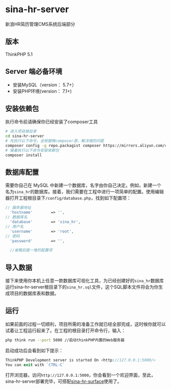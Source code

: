 # sina-hr-server
新浪HR简历管理CMS系统后端部分
## 版本
ThinkPHP 5.1
## Server 端必备环境
* 安装MySQL（version： 5.7+）
* 安装PHP环境(version： 7.1+)
## 安装依赖包
执行命令前请确保你已经安装了composer工具
```bash
# 进入项目根目录
cd sina-hr-server
# 先执行以下命令，全局替换composer源，解决墙的问题
composer config -g repo.packagist composer https://mirrors.aliyun.com/composer/
# 接着执行以下命令安装依赖包
composer install
```
## 数据库配置
需要你自己在 MySQL 中新建一个数据库，名字由你自己决定。例如，新建一个名为` sina_hr `的数据库。接着，我们需要在工程中进行一项简单的配置。使用编辑器打开工程根目录下``/config/database.php``，找到如下配置项：

```php
// 服务器地址
  'hostname'        => '',
// 数据库名
  'database'        => 'sina_hr',
// 用户名
  'username'        => 'root',
// 密码
  'password'        => '',
  
  //省略后面一堆的配置项
```
## 导入数据
接下来使用你本机上任意一款数据库可视化工具，为已经创建好的`sina_hr`数据库运行sina-hr-server根目录下的`sina_hr.sql`文件，这个SQL脚本文件将会为你生成项目的数据库表和数据。
## 运行
如果前面的过程一切顺利，项目所需的准备工作就已经全部完成，这时候你就可以试着让工程运行起来了。在工程的根目录打开命令行，输入：
```bash
php think run --port 5000 //启动thinkPHP内置的Web服务器
```
启动成功后会看到如下提示：
```php
ThinkPHP Development server is started On <http://127.0.0.1:5000/>
You can exit with `CTRL-C`
```
打开浏览器，访问``http://127.0.0.1:5000``，你会看到一个欢迎界面，至此，sina-hr-server部署完毕，可搭配[sina-hr-surface]()使用了。
